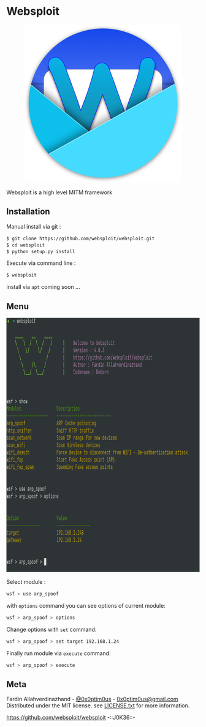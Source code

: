 
**Websploit**
====
<p align="center">
  <img width="410" height="410" src="https://github.com/websploit/images/raw/master/websploit.png">
</p>


Websploit is a high level MITM framework


Installation
------------

Manual install via git :

```bash
$ git clone https://github.com/websploit/websploit.git
$ cd websploit
$ python setup.py install
```
Execute via command line :
```bash
$ websploit
```

install via `apt` coming soon ...

Menu
-----

<p align="center">
  <img width="928" height="662" src="https://github.com/websploit/images/raw/master/websploit-menu-4.0.3.png">
</p>

Select module :

```bash
wsf > use arp_spoof
```

with `options` command you can see options of current module:

```bash
wsf > arp_spoof > options
```

Change options with `set` command:

```bash
wsf > arp_spoof > set target 192.168.1.24
```


Finally run module via `execute` command:

```bash
wsf > arp_spoof > execute
```

Meta
----

Fardin Allahverdinazhand -  [\@0x0ptim0us](https://twitter.com/0x0ptim0us) - <0x0ptim0us@gmail.com>  Distributed under the MIT license. see  [LICENSE.txt](https://github.com/websploit/websploit/blob/master/LICENSE.txt)
for more information.

<https://github.com/websploit/websploit>
       -::J0K36::-
